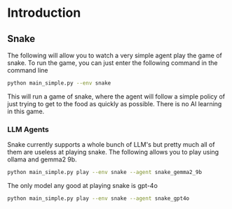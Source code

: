 # Introduction

## Snake
The following will allow you to watch a very simple agent play the game of snake.
To run the game, you can just enter the following command in the command line

```bash
python main_simple.py --env snake
```

This will run a game of snake, where the agent will follow a simple policy of just trying to get to the food as quickly as possible.  There is no AI learning in this game.

### LLM Agents
Snake currently supports a whole bunch of LLM's but pretty much all of them are useless at playing snake.  The following allows you to play using ollama and gemma2 9b.

```bash
python main_simple.py play --env snake --agent snake_gemma2_9b
```

The only model any good at playing snake is gpt-4o

```bash
python main_simple.py play --env snake --agent snake_gpt4o
```
